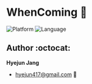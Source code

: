 # WhenComing :bus:
![Platform](https://img.shields.io/badge/platform-iOS-blue.svg)
![Language](https://img.shields.io/badge/Language-Swift-red.svg)

## Author :octocat:
**Hyejun Jang**
- hyejun417@gmail.com :email:
